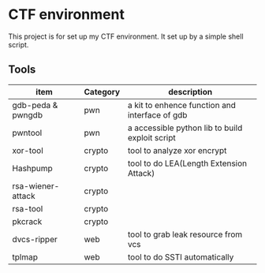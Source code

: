 # CTF environment
This project is for set up my CTF environment. 
It set up by a simple shell script.

## Tools
| item | Category | description |
| ---  | ------   | ------      |
| gdb-peda & pwngdb| pwn | a kit to enhence function and interface of gdb |
| pwntool | pwn | a accessible python lib to build exploit script |
| xor-tool | crypto | tool to analyze xor encrypt |
| Hashpump | crypto | tool to do LEA(Length Extension Attack) |
| rsa-wiener-attack | crypto | |
| rsa-tool | crypto | |
| pkcrack | crypto | |
| dvcs-ripper | web | tool to grab leak resource from vcs |
| tplmap | web | tool to do SSTI automatically |

